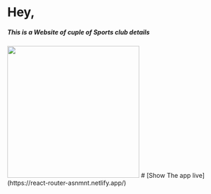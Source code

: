 

# Hey, 
##### This is a Website of cuple of Sports club details
<img width="300px" src="https://i.ibb.co/PjqRcb5/Screenshot-31.png" />
# [Show The app live](https://react-router-asnmnt.netlify.app/)
